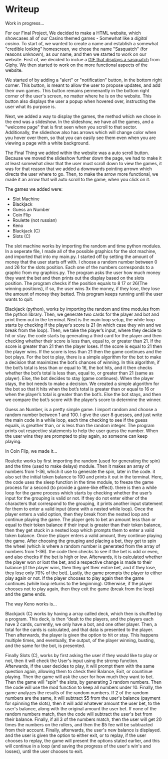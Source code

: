 
# Writeup

Work in progress...

   For our Final Project, We decided to make a HTML website, which showcases all of our Casino themed games - Somewhat like a _digital casino_.
To start of, we wanted to create a name and establish a somewhat "credible looking" homescreen, we chose the name "Sasquatch" (for reasons unknown), as our name, and then we started to work on our website. First of, we decided to inclue a [GIF that displays a sasquatch](https://giphy.com/gifs/gjHuIwidiRcjemb1GH) from Giphy. We then started to work on the more functional aspects of the website. 

   We started of by adding a "alert" or "notification" button, in the bottom right corner. This button, is meant to allow the user to propose updates, and add their own games. This button remains permenantly in the bottom right corner of the user's screen, no matter where he is on the website. This button also displays the user a popup when hovered over, instructing the user what its purpose is.

   Next, we added a way to display the games, the method which we chose in the end was a slideshow. In the slideshow, we have all the games, and a "welcome page" that is first seen when you scroll to that sector. Additionally, the slideshow also has arrows which will change color when you hover over them, so that you can easily see them even when you are viewing a page with a white background.
   
   The Final Thing we added within the website was a auto scroll button. Because we moved the slideshow further down the page, we had to make it at least somewhat clear that the user must scroll down to view the games, it was for that reason that we added a downwards pointing arrown which directs the user where to go. Then, to make the arrow more functional, we made it an arrow that will auto scroll to the game, when you click on it.
   
The games we added were:
-  Slot Machine
- Blackjack
- Guess an Number
- Coin Flip
- Roulette (not russian)
- Keno
- Blackjack (C)
- Slots (C)  

The slot machine works by importing the random and time python modules. In a seperate file, I made all of the possible graphics for the slot machine, and imported that into my main.py. I started off by setting the amount of money that the user starts off with. I choose a random number between 0 and 26 for the slots position. Each one of the numbers corresponds to a graphic from my graphics.py. The program asks the user how much money they want the bet and then prints out the display based on the slots position. The program checks if the position equals to 8 17 or 26(The winning positions), if so, the user wins 3x the money, if they lose, they lose the amount of money they betted. This program keeps running until the user wants to quit.

Blackjack (python), works by importing the random and time modules from the python library. Then, we generate two cards for the player and bot and print them out in the terminal. Next is the main loop setup, the while loop starts by checking if the player’s score is 21 (in which case they win and we break from the loop). Then, we take the player’s input, where they decide to hit or stay. the code starts by generating a third card for the player and then checking whether their score is less than, equal to, or greater than 21. If the score is greater than 21 then the player loses. If the score is equal to 21 then the player wins. If the score is less than 21 then the game continues and the bot plays. For the bot to play, there is a simple algorithm for the bot to make a decision that maximizes the bot’s chances of winning. In this algorithm, if the bot’s total is less than or equal to 16, the bot hits, and it then checks whether the bot’s total is less than, equal to, or greater than 21 (same as player). Else, the bot decides to stay (game continues). When the player stays, the bot needs to make a decision. We created a simple algorithm for the bot so that it hits when the bot’s total is greater than or equal to 16 or when the player’s total is greater than the bot’s. Else the bot stays, and then we compare the bot’s score with the player’s score to determine the winner.

Guess an Number, is a pretty simple game. I import random and choose a random number between 1 and 100. I give the user 8 guesses, and just write the main code in a while loop, each time checking to see if the guess equals, is greather than, or is less than the random integer. The program prints out respective statements to help the user guess the number. When the user wins they are prompted to play again, so someone can keep playing.

In Coin Flip, we made it...

Roulette works by first importing the random (used for generating the spin) and the time (used to make delays) module. Then it makes an array of numbers from 1-36, which it use to generate the spin, later in the code. it also set the initial token balance to 100 and prints it out in the terminal. Here, the code uses the sleep function in the time module, to freeze the game process for a second (to provide a game-like effect). there is then a while loop for the game process which starts by checking whether the user’s input for the grouping is valid or not. If they do not enter either of the characters that correspond to the grouping, it prints another input statement for them to enter a valid input (done with a nested while loop). Once the player enters a valid option, then they break from the nested loop and continue playing the game. The player gets to bet an amount less than or equal to their token balance if their input is greater than their token balance, then they get stuck in a nested loop which prompts them to enter a valid token balance. Once the player enters a valid amount, they continue playing the game. After choosing the grouping and placing a bet, they get to spin the wheel (which is where a random number is generated from the array of numbers from 1-36). the code then checks to see if the bet is odd or even, and also checks if the bet is high or low. Afterwards, it is calculated whether the player won or lost the bet, and a respective change is made to their balance (if the player wins, then they get their entire bet, and if they lose, they lose only 70% of the bet). Lastly, the game prompts the player to either play again or not. If the player chooses to play again then the game continues (while loop returns to the beginning). Otherwise, if the player chooses not to play again, then they exit the game (break from the loop) and the game ends.

The way Keno works is...

Blackjack (C) works by having a array called deck, which then is shuffled by a program. This deck, is then “dealt to the players, and the players each have 2 cards, currently, we only have a bot, and one other player. Then, a total for the cards is calculated, and that data is presented to the player. Then afterwards, the player is given the option to hit or stay. This happens multiple times, and eventually, the output, of the player winning, busting, and the same for the bot, is presented.

Finally Slots (C), works by first asking the user if they would like to play or not, then it will check the User's input using the strcmp function. Afterwards, if the user decides to play, it will prompt them with the same question again, allowing them to check their Balance, Exit, or countinue playing. Then the game will ask the user for how much they want to bet. Then the game will "spin" the slots, by generating 3 random numbers. Then the code will use the mod function to keep all numbers under 10. Finally, the game analyzes the results of the random numbers. If 2 of the random numbers are the same, it will subtract $5 from the user's balance (payment for spinning the slots), then it will add whatever amount the user bet, to the user's balance, along with the original amount the user bet. If none of the random numbers match, then the code will subtract the user's bet from their balance. Finally, if all 3 of the numbers match, then the user will get 20 times the numbers on the rollers, and then the $5 fee will be subtracted from their account. Finally, afterwards, the user's new balance is displayed. and the user is given the option to either exit, or to replay, if the user chooses to replay, the game will present the options stated earlier, and this will continue in a loop (and saving the progress of the user's win's and losses), until the user chooses to exit.
